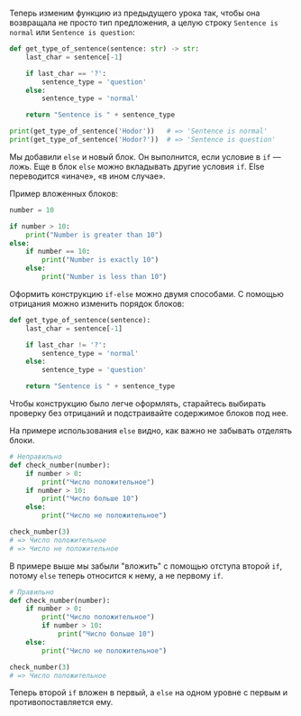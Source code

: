 Теперь изменим функцию из предыдущего урока так, чтобы она возвращала не просто тип предложения, а целую строку `Sentence is normal` или `Sentence is question`:

```python
def get_type_of_sentence(sentence: str) -> str:
    last_char = sentence[-1]

    if last_char == '?':
        sentence_type = 'question'
    else:
        sentence_type = 'normal'

    return "Sentence is " + sentence_type

print(get_type_of_sentence('Hodor'))   # => 'Sentence is normal'
print(get_type_of_sentence('Hodor?'))  # => 'Sentence is question'
```

Мы добавили `else` и новый блок. Он выполнится, если условие в `if` — ложь. Еще в блок `else` можно вкладывать другие условия `if`. Else переводится «иначе», «в ином случае».

Пример вложенных блоков:

```python
number = 10

if number > 10:
    print("Number is greater than 10")
else:
    if number == 10:
        print("Number is exactly 10")
    else:
        print("Number is less than 10")
```

Оформить конструкцию `if-else` можно двумя способами. С помощью отрицания можно изменить порядок блоков:

```python
def get_type_of_sentence(sentence):
    last_char = sentence[-1]

    if last_char != '?':
        sentence_type = 'normal'
    else:
        sentence_type = 'question'

    return "Sentence is " + sentence_type
```

Чтобы конструкцию было легче оформлять, старайтесь выбирать проверку без отрицаний и подстраивайте содержимое блоков под нее.

На примере использования `else` видно, как важно не забывать отделять блоки.

```python
# Неправильно
def check_number(number):
    if number > 0:
        print("Число положительное")
    if number > 10:
        print("Число больше 10")
    else:
        print("Число не положительное")

check_number(3)
# => Число положительное
# => Число не положительное
```

В примере выше мы забыли "вложить" с помощью отступа второй `if`, потому `else` теперь относится к нему, а не первому `if`.

```python
# Правильно
def check_number(number):
    if number > 0:
        print("Число положительное")
        if number > 10:
            print("Число больше 10")
    else:
        print("Число не положительное")

check_number(3)
# => Число положительное
```

Теперь второй `if` вложен в первый, а `else` на одном уровне с первым и противопоставляется ему.
